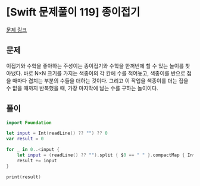 # [Swift 문제풀이 119] 종이접기

[문제 링크](https://www.acmicpc.net/problem/16504)

## 문제

이접기와 수학을 좋아하는 주성이는 종이접기와 수학을 한꺼번에 할 수 있는 놀이를 찾아냈다. 바로 N×N 크기를 가지는 색종이의 각 칸에 수를 적어놓고, 색종이를 반으로 접을 때마다 겹치는 부분의 수들을 더하는 것이다. 그리고 이 작업을 색종이를 더는 접을 수 없을 때까지 반복했을 때, 가장 마지막에 남는 수를 구하는 놀이이다.

## 풀이

```swift
import Foundation

let input = Int(readLine() ?? "") ?? 0
var result = 0

for _ in 0..<input {
    let input = (readLine() ?? "").split { $0 == " " }.compactMap { Int($0) }.reduce(0, +)
    result += input
}

print(result)
```
